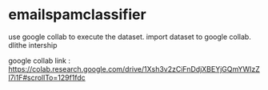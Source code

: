 # emailspamclassifier
use google collab to execute the dataset.
import dataset to google collab.
dlithe intership


google collab link : https://colab.research.google.com/drive/1Xsh3v2zCiFnDdjXBEYjGQmYWIzZl7i1F#scrollTo=129f1fdc
